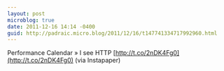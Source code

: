 ```yaml
---
layout: post
microblog: true
date: 2011-12-16 14:14 -0400
guid: http://padraic.micro.blog/2011/12/16/t147741334717992960.html
---
```

Performance Calendar » I see HTTP [http://t.co/2nDK4Fg0](http://t.co/2nDK4Fg0) (via Instapaper)
